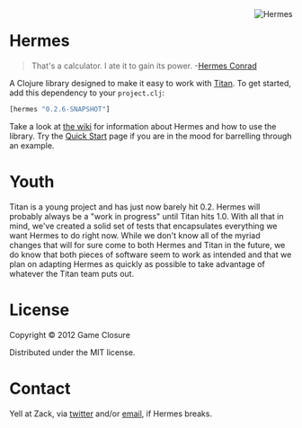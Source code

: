 <img src="http://upload.wikimedia.org/wikipedia/en/c/cb/FuturamaHermesConrad.png"  alt="Hermes" title="Hermes" align="right" height=/>


# Hermes
>That's a calculator. I ate it to gain its power.
>-[Hermes Conrad](https://www.youtube.com/watch?v=AkA0fYfT-vI)

A Clojure library designed to make it easy to work with
[Titan](http://thinkaurelius.github.com/titan/). To get
started, add this dependency to your `project.clj`:

``` clojure
[hermes "0.2.6-SNAPSHOT"]
```

Take a look at [the wiki](https://github.com/gameclosure/hermes/wiki)
for information about Hermes and how to use the library. Try the
[Quick Start](https://github.com/gameclosure/hermes/wiki/Quick-Start)
page if you are in the mood for barrelling through an example.

# Youth
Titan is a young project and has just now barely hit 0.2. Hermes will probably
always be a "work in progress" until Titan hits 1.0. With all that in
mind, we've created a solid set of tests that encapsulates everything
we want Hermes to do right now. While we don't know all of the myriad
changes that will for sure come to both Hermes and Titan in the
future, we do know that both pieces of software seem to work as
intended and that we plan on adapting Hermes as quickly as possible to
take advantage of whatever the Titan team puts out. 

# License

Copyright © 2012 Game Closure

Distributed under the MIT license. 

# Contact

Yell at Zack, via [twitter](http://www.twitter.com/ZackMaril) and/or
[email](mailto:zack@gameclosure.com), if Hermes breaks. 

